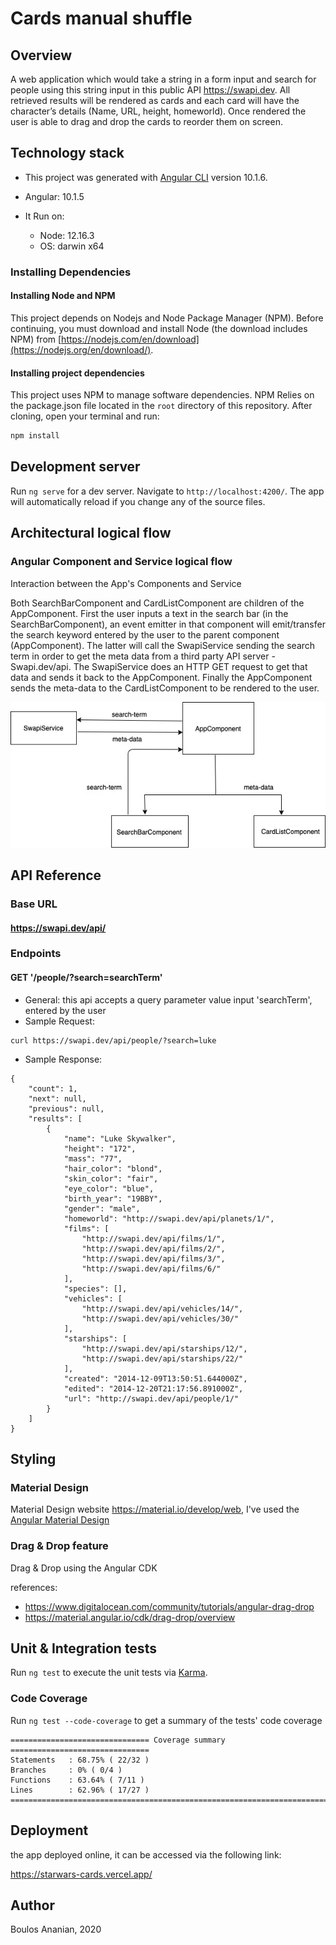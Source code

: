 # Cards manual shuffle

## Overview

A web application which would take a string in a form input and search for people using this string input in this public API https://swapi.dev. All retrieved results will be rendered as cards and each card will have the character’s details (Name, URL, height, homeworld). Once rendered the user is able to drag and drop the cards to reorder them on screen.

## Technology stack

- This project was generated with [Angular CLI](https://github.com/angular/angular-cli) version 10.1.6.

- Angular: 10.1.5

- It Run on:
    - Node: 12.16.3
    - OS: darwin x64

### Installing Dependencies

#### Installing Node and NPM

This project depends on Nodejs and Node Package Manager (NPM). Before continuing, you must download and install Node (the download includes NPM) from [https://nodejs.com/en/download](https://nodejs.org/en/download/).

#### Installing project dependencies

This project uses NPM to manage software dependencies. NPM Relies on the package.json file located in the `root` directory of this repository. After cloning, open your terminal and run:

```bash
npm install
```


## Development server

Run `ng serve` for a dev server. Navigate to `http://localhost:4200/`. The app will automatically reload if you change any of the source files.

## Architectural logical flow

### Angular Component and Service logical flow

Interaction between the App's Components and Service

Both SearchBarComponent and CardListComponent are children of the AppComponent. First the user inputs a text in the search bar (in the SearchBarComponent), an event emitter in that component will emit/transfer the search keyword entered by the user to the parent component (AppComponent). The latter will call the SwapiService sending the search term in order to get the meta data from a third party API server - Swapi.dev/api. The SwapiService does an HTTP GET request to get that data and sends it back to the AppComponent. Finally the AppComponent sends the meta-data to the CardListComponent to be rendered to the user.

![picture](src/assets/architecture-diagram.jpg)


## API Reference

### Base URL
#### https://swapi.dev/api/

### Endpoints
#### GET '/people/?search=searchTerm' 

- General: this api accepts a query parameter value input 'searchTerm', entered by the user
- Sample Request:
```
curl https://swapi.dev/api/people/?search=luke
```
- Sample Response:
```$xslt
{
    "count": 1, 
    "next": null, 
    "previous": null, 
    "results": [
        {
            "name": "Luke Skywalker", 
            "height": "172", 
            "mass": "77", 
            "hair_color": "blond", 
            "skin_color": "fair", 
            "eye_color": "blue", 
            "birth_year": "19BBY", 
            "gender": "male", 
            "homeworld": "http://swapi.dev/api/planets/1/", 
            "films": [
                "http://swapi.dev/api/films/1/", 
                "http://swapi.dev/api/films/2/", 
                "http://swapi.dev/api/films/3/", 
                "http://swapi.dev/api/films/6/"
            ], 
            "species": [], 
            "vehicles": [
                "http://swapi.dev/api/vehicles/14/", 
                "http://swapi.dev/api/vehicles/30/"
            ], 
            "starships": [
                "http://swapi.dev/api/starships/12/", 
                "http://swapi.dev/api/starships/22/"
            ], 
            "created": "2014-12-09T13:50:51.644000Z", 
            "edited": "2014-12-20T21:17:56.891000Z", 
            "url": "http://swapi.dev/api/people/1/"
        }
    ]
}
```

## Styling

### Material Design 

Material Design website https://material.io/develop/web, I've used the <a href="material.angular.io">Angular Material Design</a>

### Drag & Drop feature

Drag & Drop using the Angular CDK

references:

- https://www.digitalocean.com/community/tutorials/angular-drag-drop
- https://material.angular.io/cdk/drag-drop/overview

## Unit & Integration tests

Run `ng test` to execute the unit tests via [Karma](https://karma-runner.github.io).

### Code Coverage

Run `ng test --code-coverage` to get a summary of the tests' code coverage

```
=============================== Coverage summary ===============================
Statements   : 68.75% ( 22/32 )
Branches     : 0% ( 0/4 )
Functions    : 63.64% ( 7/11 )
Lines        : 62.96% ( 17/27 )
================================================================================
```

## Deployment

the app deployed online, it can be accessed via the following link:

https://starwars-cards.vercel.app/

## Author

Boulos Ananian, 2020
